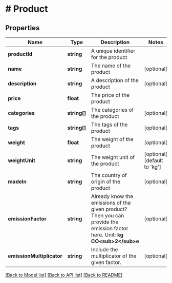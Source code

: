 # # Product

## Properties

Name | Type | Description | Notes
------------ | ------------- | ------------- | -------------
**productId** | **string** | A unique identifier for the product |
**name** | **string** | The name of the product | [optional]
**description** | **string** | A description of the product | [optional]
**price** | **float** | The price of the product |
**categories** | **string[]** | The categories of the product | [optional]
**tags** | **string[]** | The tags of the product | [optional]
**weight** | **float** | The weight of the product | [optional]
**weightUnit** | **string** | The weight unit of the product | [optional] [default to 'kg']
**madeIn** | **string** | The country of origin of the product | [optional]
**emissionFactor** | **string** | Already know the emissions of the given product? Then you can provide the emission factor here. Unit: **kg CO&lt;sub&gt;2&lt;/sub&gt;e** | [optional]
**emissionMultiplicator** | **string** | Include the multiplicator of the given factor. | [optional]

[[Back to Model list]](../../README.md#models) [[Back to API list]](../../README.md#endpoints) [[Back to README]](../../README.md)
